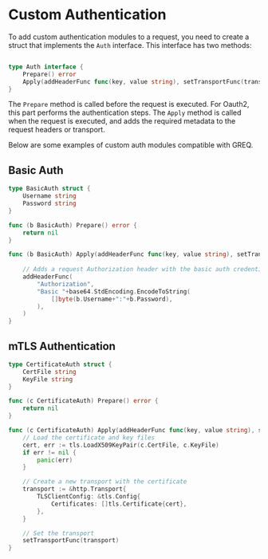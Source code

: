 # Custom Authentication
To add custom authentication modules to a request, you need to create a struct that implements the `Auth` interface. This interface has two methods:

```go

type Auth interface {
    Prepare() error
    Apply(addHeaderFunc func(key, value string), setTransportFunc(transport *http.Transport))
}
```

The `Prepare` method is called before the request is executed. For Oauth2, this part performs the authentication steps. The `Apply` method is called when the request is executed, and adds the required metadata to the request headers or transport.

Below are some examples of custom auth modules compatible with GREQ.


## Basic Auth
```go
type BasicAuth struct {
    Username string
    Password string
}

func (b BasicAuth) Prepare() error {
    return nil
}

func (b BasicAuth) Apply(addHeaderFunc func(key, value string), setTransportFunc func(transport *http.Transport)) {
    
    // Adds a request Authorization header with the basic auth credentials
    addHeaderFunc(
        "Authorization", 
        "Basic "+base64.StdEncoding.EncodeToString(
            []byte(b.Username+":"+b.Password),
        ),
    )
}
```

## mTLS Authentication
```go
type CertificateAuth struct {
    CertFile string
    KeyFile string
}

func (c CertificateAuth) Prepare() error {
    return nil
}

func (c CertificateAuth) Apply(addHeaderFunc func(key, value string), setTransportFunc func(transport *http.Transport)) {
    // Load the certificate and key files
    cert, err := tls.LoadX509KeyPair(c.CertFile, c.KeyFile)
    if err != nil {
        panic(err)
    }

    // Create a new transport with the certificate
    transport := &http.Transport{
        TLSClientConfig: &tls.Config{
            Certificates: []tls.Certificate{cert},
        },
    }

    // Set the transport
    setTransportFunc(transport)
}
```